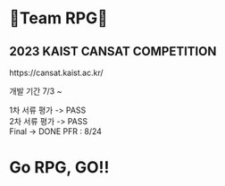 <h1>🚀Team RPG🚀</h1>
<h2>2023 KAIST CANSAT COMPETITION</h2>
https://cansat.kaist.ac.kr/

개발 기간 7/3 ~ 

1차 서류 평가 -> PASS   
2차 서류 평가 -> PASS  
Final -> DONE
PFR : 8/24

<h1>Go RPG, GO!!</h1>
